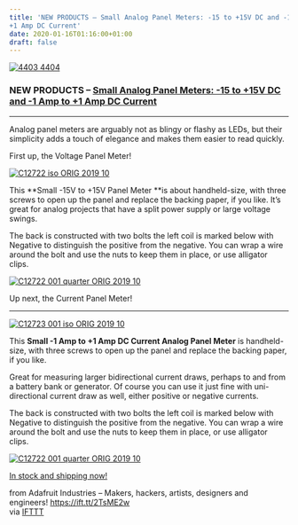 ```yaml
---
title: 'NEW PRODUCTS – Small Analog Panel Meters: -15 to +15V DC and -1 Amp to
+1 Amp DC Current'
date: 2020-01-16T01:16:00+01:00
draft: false
---
```


[![4403 4404](https://cdn-blog.adafruit.com/uploads/2020/01/4403_4404.jpg "4403_4404.jpg")](https://www.adafruit.com/?q=small%20analog%20panel%20)

### NEW PRODUCTS – [Small Analog Panel Meters: -15 to +15V DC and -1 Amp to +1 Amp DC Current](https://www.adafruit.com/?q=small%20analog%20panel%20)

* * *

Analog panel meters are arguably not as blingy or flashy as LEDs, but their simplicity adds a touch of elegance and makes them easier to read quickly.

First up, the Voltage Panel Meter!

[![C12722 iso ORIG 2019 10](https://cdn-blog.adafruit.com/uploads/2020/01/C12722_iso_ORIG_2019_10.jpg "C12722_iso_ORIG_2019_10.jpg")](https://www.adafruit.com/product/4403)

This **Small -15V to +15V Panel Meter **is about handheld-size, with three screws to open up the panel and replace the backing paper, if you like. It’s great for analog projects that have a split power supply or large voltage swings.

The back is constructed with two bolts the left coil is marked below with Negative to distinguish the positive from the negative. You can wrap a wire around the bolt and use the nuts to keep them in place, or use alligator clips.

[![C12722 001 quarter ORIG 2019 10](https://cdn-blog.adafruit.com/uploads/2020/01/C12722_001_quarter_ORIG_2019_10.jpg "C12722_001_quarter_ORIG_2019_10.jpg")](https://www.adafruit.com/product/4403)

Up next, the Current Panel Meter!

* * *

[![C12723 001 iso ORIG 2019 10](https://cdn-blog.adafruit.com/uploads/2020/01/C12723-001_iso_ORIG_2019_10.jpg "C12723-001_iso_ORIG_2019_10.jpg")](https://www.adafruit.com/product/4404)

This **Small -1 Amp to +1 Amp DC Current Analog Panel Meter** is handheld-size, with three screws to open up the panel and replace the backing paper, if you like.

Great for measuring larger bidirectional current draws, perhaps to and from a battery bank or generator. Of course you can use it just fine with uni-directional current draw as well, either positive or negative currents.

The back is constructed with two bolts the left coil is marked below with Negative to distinguish the positive from the negative. You can wrap a wire around the bolt and use the nuts to keep them in place, or use alligator clips.

[![C12722 001 quarter ORIG 2019 10](https://cdn-blog.adafruit.com/uploads/2020/01/C12722_001_quarter_ORIG_2019_10-1.jpg "C12722_001_quarter_ORIG_2019_10.jpg")](https://www.adafruit.com/product/4404)

[In stock and shipping now!](https://www.adafruit.com/?q=small%20analog%20panel%20)

  
  
from Adafruit Industries – Makers, hackers, artists, designers and engineers! https://ift.tt/2TsME2w  
via [IFTTT](https://ifttt.com/?ref=da&site=blogger)